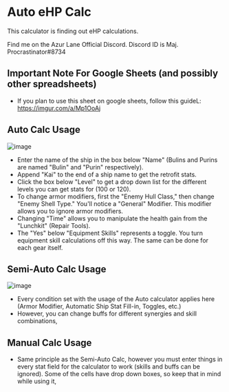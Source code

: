 # Auto eHP Calc
This calculator is finding out eHP calculations.

Find me on the Azur Lane Official Discord. Discord ID is Maj. Procrastinator#8734

## Important Note For Google Sheets (and possibly other spreadsheets)
* If you plan to use this sheet on google sheets, follow this guideL: https://imgur.com/a/Mp1OoAj

## Auto Calc Usage

![image](https://cdn.discordapp.com/attachments/391458004454604811/561015262175035393/unknown.png)

* Enter the name of the ship in the box below "Name" (Bulins and Purins are named "Bulin" and "Purin" respectively).
* Append "Kai" to the end of a ship name to get the retrofit stats.
* Click the box below "Level" to get a drop down list for the different levels you can get stats for (100 or 120).
* To change armor modifiers, first the "Enemy Hull Class," then change "Enemy Shell Type." You'll notice a "General" Modifier. This modifier allows you to ignore armor modifiers.
* Changing "Time" allows you to manipulate the health gain from the "Lunchkit" (Repair Tools).
* The "Yes" below "Equipment Skills" represents a toggle. You turn equipment skill calculations off this way. The same can be done for each gear itself.

## Semi-Auto Calc Usage
![image](https://cdn.discordapp.com/attachments/391458004454604811/561017622980984833/unknown.png)

* Every condition set with the usage of the Auto calculator applies here (Armor Modifier, Automatic Ship Stat Fill-in, Toggles, etc.)
* However, you can change buffs for different synergies and skill combinations,

## Manual Calc Usage
* Same principle as the Semi-Auto Calc, however you must enter things in every stat field for the calculator to work (skills and buffs can be ignored). Some of the cells have drop down boxes, so keep that in mind while using it,
